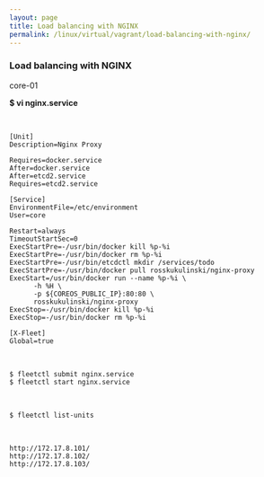 ```yaml
---
layout: page
title: Load balancing with NGINX
permalink: /linux/virtual/vagrant/load-balancing-with-nginx/
---
```



### Load balancing with NGINX


core-01


 **$ vi nginx.service**


<br/>

    [Unit]
    Description=Nginx Proxy

    Requires=docker.service
    After=docker.service
    After=etcd2.service
    Requires=etcd2.service

    [Service]
    EnvironmentFile=/etc/environment
    User=core

    Restart=always
    TimeoutStartSec=0
    ExecStartPre=-/usr/bin/docker kill %p-%i
    ExecStartPre=-/usr/bin/docker rm %p-%i
    ExecStartPre=-/usr/bin/etcdctl mkdir /services/todo
    ExecStartPre=-/usr/bin/docker pull rosskukulinski/nginx-proxy
    ExecStart=/usr/bin/docker run --name %p-%i \
          -h %H \
          -p ${COREOS_PUBLIC_IP}:80:80 \
          rosskukulinski/nginx-proxy
    ExecStop=-/usr/bin/docker kill %p-%i
    ExecStop=-/usr/bin/docker rm %p-%i

    [X-Fleet]
    Global=true

<br/>

    $ fleetctl submit nginx.service
    $ fleetctl start nginx.service

<br/>

    $ fleetctl list-units

<br/>

    http://172.17.8.101/
    http://172.17.8.102/
    http://172.17.8.103/
